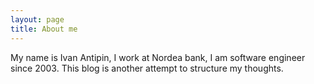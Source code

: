 ```yaml
---
layout: page
title: About me 
---
```


My name is Ivan Antipin, I work at Nordea bank, I am software engineer since 2003.
This blog is another attempt to structure my thoughts.